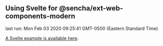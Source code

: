## Using Svelte for @sencha/ext-web-components-modern

last run: Mon Feb 03 2020 09:25:41 GMT-0500 (Eastern Standard Time)

[A Svelte example is available here](https://github.com/sencha/ext-web-components/tree/ext-web-components-7.1.1/packages/ext-web-components-boilerplate-svelte).
